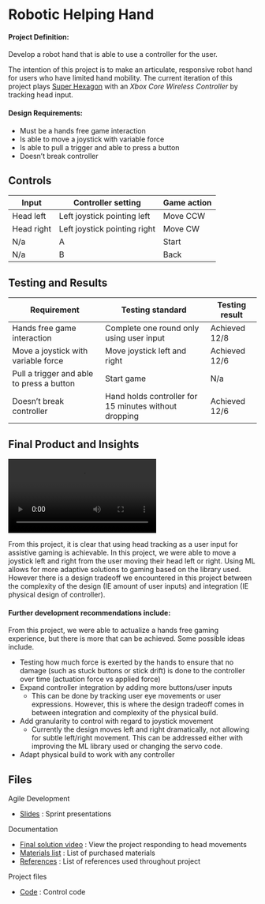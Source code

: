 # Robotic Helping Hand

#### Project Definition:
Develop a robot hand that is able to use a controller for the user. 

The intention of this project is to make an articulate, responsive robot hand for users who have limited hand mobility. 
The current iteration of this project plays [Super Hexagon](https://superhexagon.com/) with an *Xbox Core Wireless Controller* by tracking head input. 

#### Design Requirements:
- Must be a hands free game interaction 
- Is able to move a joystick with variable force
- Is able to pull a trigger and able to press a button
- Doesn’t break controller

## Controls
| Input | Controller setting | Game action |
| --- | --- | --- |
| Head left | Left joystick pointing left | Move CCW |
| Head right | Left joystick pointing right | Move CW |
| N/a | A | Start |
| N/a | B | Back |

## Testing and Results

| Requirement  | Testing standard | Testing result |
| --- | --- | --- |
| Hands free game interaction  | Complete one round only using user input | Achieved 12/8 |
| Move a joystick with variable force  | Move joystick left and right | Achieved 12/6 |
| Pull a trigger and able to press a button  | Start game  | N/a |
| Doesn’t break controller | Hand holds controller for 15 minutes without dropping  | Achieved 12/6 |

## Final Product and Insights
![This is a video of the solution](IMG-9222.mov)

From this project, it is clear that using head tracking as a user input for assistive gaming is achievable. In this project, we were able to move a joystick left and right from the user moving their head left or right. Using ML allows for more adaptive solutions to gaming based on the library used. However there is a design tradeoff we encountered in this project between the complexity of the design (IE amount of user inputs) and integration (IE physical design of controller). 

#### Further development recommendations include: 
From this project, we were able to actualize a hands free gaming experience, but there is more that can be achieved. Some possible ideas include. 
- Testing how much force is exerted by the hands to ensure that no damage (such as stuck buttons or stick drift) is done to the controller over time (actuation force vs applied force)
- Expand controller integration by adding more buttons/user inputs
  - This can be done by tracking user eye movements or user expressions. However, this is where the design tradeoff comes in between integration and complexity of the physical build.
- Add granularity to control with regard to joystick movement
  - Currently the design moves left and right dramatically, not allowing for subtle left/right movement. This can be addressed either with improving the ML library used or changing the servo code. 
- Adapt physical build to work with any controller 

## Files
Agile Development
- [Slides](slides/) :  Sprint presentations

Documentation
- [Final solution video](/) : View the project responding to head movements
- [Materials list](docs/) : List of purchased materials
- [References](docs/) : List of references used throughout project

Project files
- [Code](code/) : Control code
